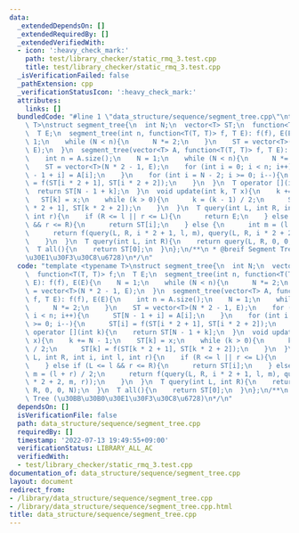 ```yaml
---
data:
  _extendedDependsOn: []
  _extendedRequiredBy: []
  _extendedVerifiedWith:
  - icon: ':heavy_check_mark:'
    path: test/library_checker/static_rmq_3.test.cpp
    title: test/library_checker/static_rmq_3.test.cpp
  _isVerificationFailed: false
  _pathExtension: cpp
  _verificationStatusIcon: ':heavy_check_mark:'
  attributes:
    links: []
  bundledCode: "#line 1 \"data_structure/sequence/segment_tree.cpp\"\ntemplate <typename\
    \ T>\nstruct segment_tree{\n  int N;\n  vector<T> ST;\n  function<T(T, T)> f;\n\
    \  T E;\n  segment_tree(int n, function<T(T, T)> f, T E): f(f), E(E){\n    N =\
    \ 1;\n    while (N < n){\n      N *= 2;\n    }\n    ST = vector<T>(N * 2 - 1,\
    \ E);\n  }\n  segment_tree(vector<T> A, function<T(T, T)> f, T E): f(f), E(E){\n\
    \    int n = A.size();\n    N = 1;\n    while (N < n){\n      N *= 2;\n    }\n\
    \    ST = vector<T>(N * 2 - 1, E);\n    for (int i = 0; i < n; i++){\n      ST[N\
    \ - 1 + i] = A[i];\n    }\n    for (int i = N - 2; i >= 0; i--){\n      ST[i]\
    \ = f(ST[i * 2 + 1], ST[i * 2 + 2]);\n    }\n  }\n  T operator [](int k){\n  \
    \  return ST[N - 1 + k];\n  }\n  void update(int k, T x){\n    k += N - 1;\n \
    \   ST[k] = x;\n    while (k > 0){\n      k = (k - 1) / 2;\n      ST[k] = f(ST[k\
    \ * 2 + 1], ST[k * 2 + 2]);\n    }\n  }\n  T query(int L, int R, int i, int l,\
    \ int r){\n    if (R <= l || r <= L){\n      return E;\n    } else if (L <= l\
    \ && r <= R){\n      return ST[i];\n    } else {\n      int m = (l + r) / 2;\n\
    \      return f(query(L, R, i * 2 + 1, l, m), query(L, R, i * 2 + 2, m, r));\n\
    \    }\n  }\n  T query(int L, int R){\n    return query(L, R, 0, 0, N);\n  }\n\
    \  T all(){\n    return ST[0];\n  }\n};\n/**\n * @breif Segment Tree (\u30BB\u30B0\
    \u30E1\u30F3\u30C8\u6728)\n*/\n"
  code: "template <typename T>\nstruct segment_tree{\n  int N;\n  vector<T> ST;\n\
    \  function<T(T, T)> f;\n  T E;\n  segment_tree(int n, function<T(T, T)> f, T\
    \ E): f(f), E(E){\n    N = 1;\n    while (N < n){\n      N *= 2;\n    }\n    ST\
    \ = vector<T>(N * 2 - 1, E);\n  }\n  segment_tree(vector<T> A, function<T(T, T)>\
    \ f, T E): f(f), E(E){\n    int n = A.size();\n    N = 1;\n    while (N < n){\n\
    \      N *= 2;\n    }\n    ST = vector<T>(N * 2 - 1, E);\n    for (int i = 0;\
    \ i < n; i++){\n      ST[N - 1 + i] = A[i];\n    }\n    for (int i = N - 2; i\
    \ >= 0; i--){\n      ST[i] = f(ST[i * 2 + 1], ST[i * 2 + 2]);\n    }\n  }\n  T\
    \ operator [](int k){\n    return ST[N - 1 + k];\n  }\n  void update(int k, T\
    \ x){\n    k += N - 1;\n    ST[k] = x;\n    while (k > 0){\n      k = (k - 1)\
    \ / 2;\n      ST[k] = f(ST[k * 2 + 1], ST[k * 2 + 2]);\n    }\n  }\n  T query(int\
    \ L, int R, int i, int l, int r){\n    if (R <= l || r <= L){\n      return E;\n\
    \    } else if (L <= l && r <= R){\n      return ST[i];\n    } else {\n      int\
    \ m = (l + r) / 2;\n      return f(query(L, R, i * 2 + 1, l, m), query(L, R, i\
    \ * 2 + 2, m, r));\n    }\n  }\n  T query(int L, int R){\n    return query(L,\
    \ R, 0, 0, N);\n  }\n  T all(){\n    return ST[0];\n  }\n};\n/**\n * @breif Segment\
    \ Tree (\u30BB\u30B0\u30E1\u30F3\u30C8\u6728)\n*/\n"
  dependsOn: []
  isVerificationFile: false
  path: data_structure/sequence/segment_tree.cpp
  requiredBy: []
  timestamp: '2022-07-13 19:49:55+09:00'
  verificationStatus: LIBRARY_ALL_AC
  verifiedWith:
  - test/library_checker/static_rmq_3.test.cpp
documentation_of: data_structure/sequence/segment_tree.cpp
layout: document
redirect_from:
- /library/data_structure/sequence/segment_tree.cpp
- /library/data_structure/sequence/segment_tree.cpp.html
title: data_structure/sequence/segment_tree.cpp
---
```

